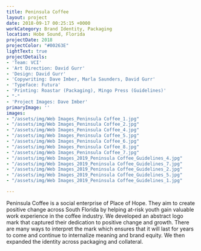 ```yaml
---
title: Peninsula Coffee
layout: project
date: 2018-09-17 00:25:15 +0000
workCategory: Brand Identity, Packaging
location: Hobe Sound, Florida
projectDate: 2018
projectColor: "#00263E"
lightText: true
projectDetails:
- 'Team: VCI'
- 'Art Direction: David Gurr'
- 'Design: David Gurr'
- 'Copywriting: Dave Imber, Marla Saunders, David Gurr'
- 'Typeface: Futura'
- 'Printing: Roastar (Packaging), Mingo Press (Guidelines)'
- "-"
- 'Project Images: Dave Imber'
primaryImage: ''
images:
- "/assets/img/Web Images_Peninsula Coffee_1.jpg"
- "/assets/img/Web Images_Peninsula Coffee_2.jpg"
- "/assets/img/Web Images_Peninsula Coffee_4.jpg"
- "/assets/img/Web Images_Peninsula Coffee_5.jpg"
- "/assets/img/Web Images_Peninsula Coffee_6.jpg"
- "/assets/img/Web Images_Peninsula Coffee_8.jpg"
- "/assets/img/Web Images_Peninsula Coffee_7.jpg"
- "/assets/img/Web Images_2019_Peninsula Coffee_Guidelines_4.jpg"
- "/assets/img/Web Images_2019_Peninsula Coffee_Guidelines_7.jpg"
- "/assets/img/Web Images_2019_Peninsula Coffee_Guidelines_2.jpg"
- "/assets/img/Web Images_2019_Peninsula Coffee_Guidelines_5.jpg"
- "/assets/img/Web Images_2019_Peninsula Coffee_Guidelines_1.jpg"

---
```

Peninsula Coffee is a social enterprise of Place of Hope. They aim to create positive change across South Florida by helping at-risk youth gain valuable work experience in the coffee industry. We developed an abstract logo mark that captured their dedication to positive change and growth. There are many ways to interpret the mark which ensures that it will last for years to come and continue to internalize meaning and brand equity. We then expanded the identity across packaging and collateral.  